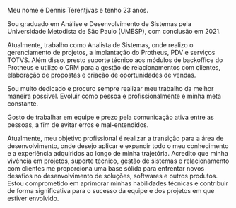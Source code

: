Meu nome é Dennis Terentjvas e tenho 23 anos.

Sou graduado em Análise e Desenvolvimento de Sistemas pela Universidade Metodista de São Paulo (UMESP), com conclusão em 2021.

Atualmente, trabalho como Analista de Sistemas, onde realizo o gerenciamento de projetos, a implantação do Protheus, PDV e serviços TOTVS. Além disso, presto suporte
técnico aos módulos de backoffice do Protheus e utilizo o CRM para a gestão de relacionamentos com clientes, elaboração de propostas e criação de oportunidades de vendas.

Sou muito dedicado e procuro sempre realizar meu trabalho da melhor maneira possível. Evoluir como pessoa e profissionalmente é minha meta constante.

Gosto de trabalhar em equipe e prezo pela comunicação ativa entre as pessoas, a fim de evitar erros e mal-entendidos.

Atualmente, meu objetivo profissional é realizar a transição para a área de desenvolvimento, onde desejo aplicar e expandir todo o meu conhecimento e a experiência adquiridos ao longo de minha trajetória. Acredito que minha vivência em projetos, suporte técnico, gestão de sistemas e relacionamento com clientes me proporciona uma base sólida para enfrentar novos desafios no desenvolvimento de soluções, softwares e outros produtos. Estou comprometido em aprimorar minhas habilidades técnicas e contribuir de forma significativa para o sucesso da equipe e dos projetos em que estiver envolvido.
